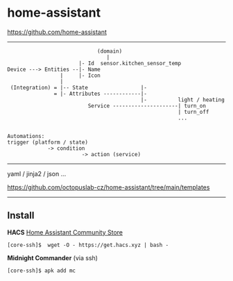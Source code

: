 # home-assistant

https://github.com/home-assistant

---
```
                             (domain)
                                |
                       |- Id  sensor.kitchen_sensor_temp
Device ---> Entities --|- Name
                 |     |- Icon
                 |
 (Integration) = |-- State                 |-
               = |- Attributes ------------|-
                                           |-          light / heating
                          Service ---------------------| turn_on
                                                       | turn_off
                                                       ...


Automations:
trigger (platform / state)
             -> condition
                        -> action (service)

```
---


yaml / jinja2 / json ...

https://github.com/octopuslab-cz/home-assistant/tree/main/templates

---

## Install

**HACS** [Home Assistant Community Store](https://hacs.xyz/)
```
[core-ssh]$  wget -O - https://get.hacs.xyz | bash -
```

**Midnight Commander** (via ssh)
```
[core-ssh]$ apk add mc
```
